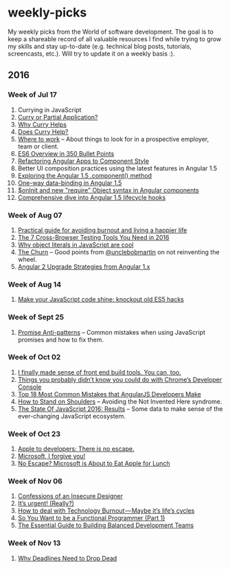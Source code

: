 # weekly-picks

My weekly picks from the World of software development. The goal is to keep a shareable record of all valuable resources I find while trying to grow my skills and stay up-to-date (e.g. technical blog posts, tutorials, screencasts, etc.). Will try to update it on a weekly basis :).

## 2016

### Week of Jul 17

1. Currying in JavaScript
  1. [Curry or Partial Application?](https://medium.com/javascript-scene/curry-or-partial-application-8150044c78b8)
  2. [Why Curry Helps](https://hughfdjackson.com/javascript/why-curry-helps/)
  3. [Does Curry Help?](https://hughfdjackson.com/javascript/does-curry-help/)
2. [Where to work](https://medium.com/@fox/where-to-work-4bbf84c55dbf) – About things to look for in a prospective employer, team or client.
3. [ES6 Overview in 350 Bullet Points](https://ponyfoo.com/articles/es6)
4. [Refactoring Angular Apps to Component Style](http://teropa.info/blog/2015/10/18/refactoring-angular-apps-to-components.html)
5. Better UI composition practices using the latest features in Angular 1.5
  1. [Exploring the Angular 1.5 .component() method](https://toddmotto.com/exploring-the-angular-1-5-component-method/)
  2. [One-way data-binding in Angular 1.5](https://toddmotto.com/one-way-data-binding-in-angular-1-5/)
  3. [$onInit and new "require" Object syntax in Angular components](https://toddmotto.com/on-init-require-object-syntax-angular-component/)
  4. [Comprehensive dive into Angular 1.5 lifecycle hooks](https://toddmotto.com/angular-1-5-lifecycle-hooks)

### Week of Aug 07

1. [Practical guide for avoiding burnout and living a happier life](https://opensource.com/business/15/12/avoid-burnout-live-happy)
2. [The 7 Cross-Browser Testing Tools You Need in 2016](https://www.sitepoint.com/the-7-cross-browser-testing-tools-you-need-in-2016/)
3. [Why object literals in JavaScript are cool](https://rainsoft.io/why-object-literals-in-javascript-are-cool/)
4. [The Churn](http://blog.cleancoder.com/uncle-bob/2016/07/27/TheChurn.html) – Good points from [@unclebobmartin](https://twitter.com/unclebobmartin) on not reinventing the wheel.
5. [Angular 2 Upgrade Strategies from Angular 1.x](http://developer.telerik.com/featured/angular-2-upgrade-strategies-angular-1-x/)

### Week of Aug 14

1. [Make your JavaScript code shine: knockout old ES5 hacks](https://rainsoft.io/make-your-javascript-code-shide-knockout-old-es5-hack/)

### Week of Sept 25

1. [Promise Anti-patterns](http://taoofcode.net/promise-anti-patterns/) – Common mistakes when using JavaScript promises and how to fix them.

### Week of Oct 02

1. [I finally made sense of front end build tools. You can, too.](https://medium.freecodecamp.com/making-sense-of-front-end-build-tools-3a1b3a87043b)
2. [Things you probably didn’t know you could do with Chrome’s Developer Console](https://medium.freecodecamp.com/10-tips-to-maximize-your-javascript-debugging-experience-b69a75859329)
3. [Top 18 Most Common Mistakes that AngularJS Developers Make](https://www.toptal.com/angular-js/top-18-most-common-angularjs-developer-mistakes)
4. [How to Stand on Shoulders](https://medium.freecodecamp.com/how-to-stand-on-shoulders-16e8cfbc127b) – Avoiding the Not Invented Here syndrome.
5. [The State Of JavaScript 2016: Results](https://medium.com/@sachagreif/the-state-of-javascript-2016-results-4beb4ff06961) – Some data to make sense of the ever-changing JavaScript ecosystem.

### Week of Oct 23

1. [Apple to developers: There is no escape.](https://medium.freecodecamp.com/apple-to-developers-there-is-no-escape-298b63c2a1d8)
2. [Microsoft, I forgive you!](https://m.signalvnoise.com/microsoft-i-forgive-you-2fb6d6061a2c)
3. [No Escape? Microsoft is About to Eat Apple for Lunch](https://medium.com/javascript-scene/no-escape-microsoft-is-about-to-eat-apple-for-lunch-1fbef5048086)

### Week of Nov 06

1. [Confessions of an Insecure Designer](https://medium.freecodecamp.com/confessions-insecure-designer-cebfe2546e97)
2. [It’s urgent! (Really?)](https://m.signalvnoise.com/its-urgent-really-8050dfe3b921)
3. [How to deal with Technology Burnout — Maybe it’s life’s cycles](https://medium.com/@shanselman/how-to-deal-with-technology-burnout-maybe-its-life-s-cycles-db1538c03703)
4. [So You Want to be a Functional Programmer (Part 1)](https://medium.com/@cscalfani/so-you-want-to-be-a-functional-programmer-part-1-1f15e387e536)
5. [The Essential Guide to Building Balanced Development Teams](https://medium.com/javascript-scene/the-essential-guide-to-building-balanced-development-teams-b051a62acc80)

### Week of Nov 13

1. [Why Deadlines Need to Drop Dead](https://medium.com/javascript-scene/why-deadlines-need-to-drop-dead-321739ae6be1)
